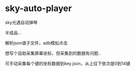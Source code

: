 # sky-auto-player

sky光遇自动弹琴

半成品...

解析json谱子文件，adb模拟点击

想写个自助采集屏幕坐标，但采集到的数据有问题..

可手动采集每个键的坐标数据到key.json，从上往下依次是0到14键
